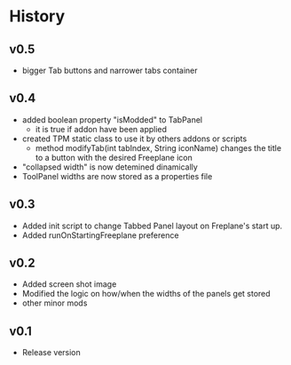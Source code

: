 # History

## v0.5

* bigger Tab buttons and narrower tabs container

## v0.4

* added boolean property "isModded" to TabPanel
  * it is true if addon have been applied
* created TPM static class to use it by others addons or scripts
  * method modifyTab(int tabIndex, String iconName) changes the title to a button with the desired Freeplane icon
* "collapsed width" is now detemined dinamically
* ToolPanel widths are now stored as a properties file

## v0.3

* Added init script to change Tabbed Panel layout on Freplane's start up.
* Added runOnStartingFreeplane preference

## v0.2

* Added screen shot image
* Modified the logic on how/when the widths of the panels get stored
* other minor mods

## v0.1

* Release version
